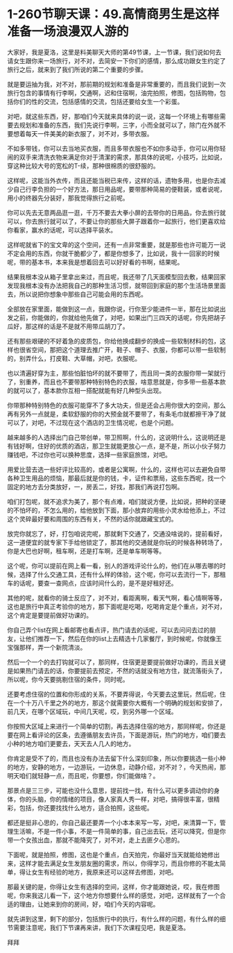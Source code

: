 # 1-260节聊天课：49.高情商男生是这样准备一场浪漫双人游的

大家好，我是夏洛，这里是料美聊天大师的第49节课，上一节课，我们说如何去请女生跟你来一场旅行，对不对，去简安一下你们的感情，那么成功跟女生约定了旅行之后，就来到了我们所说的第二个重要的步骤。

就是要运抽为我，对不对，那前期的规划和准备是非常重要的，而且我们说到一次旅行包含的事情有行李啊，交通啊，迟和住宿啊，油完拍照，修图，包括购物，包括你们的性的交流，包括感情的交流，包括还要给女生一个彩蛋。

对吧，就这些东西，好，那咱们今天就来具体的说一说，这每一个环境上有哪些需要去规划和准备的东西，我们先说行李啊，三字，小而全就可以了，除门在外就不要想着每天一件美美的新衣服了，对不对，多带衣服。

不如多带钱，你可以去当地买衣服，而且多带衣服也不如你多动手，你可以用你轻闹的双手来清洗衣物来满足你对于清潔的需求，那具体的说呢，小技巧，比如说，穿这种比较大号的宽松的T-续，那种很棉质的很舒服的。

这样呢，这能当外衣传，而且还能当税已来传，这样的话，遗物多用，也是你去减少自己行李负担的一个好方法，那日用品呢，要带那种简易的便鞋装，或者说呢，用小的终器先分装好，那我觉得旅行之前呢。

你可以先去无意两品逛一逛，千万不要去大拳小屏的去带你的日用品，你去旅行就可以，你去旅行就可以了，不要让你的那些大屏子跟着你一起旅行，他们更喜欢给你看家，赢水的话呢，可以选择平装水。

这样呢就省下的宝文卑的这个空间，还有一点非常重要，就是那些也许可能万一说不定会用的东西，你就干脆都少了，都是你想多了，比如说，我十一回家的时候呢，带的基本书，本来我是想着回去可以好好看的书啊，结果呢。

结果我根本没从箱子里拿出来过，而且呢，我还带了几天面模型回去敷，结果回家发现我根本没有办法把我自己的那种生活习惯，就带回到家庭的那个生活场景里面去，所以说把你想象中那些自己可能会用的东西呢。

全部放在家里面，能做到这一点，我跟你说，行你至少能进件一半，那在比如说出发之前，你能做的，你就给他先做了，对吧，如果出门三四天的话呢，你先把胡子瓜好，那这样的话是不是就不用带瓜胡刀了。

还有那些艰硬的不好着急的皮质包，你给他换成翻步的换成一些软制材料的包，这样也很省空间，那把这个道理去推广开，鞋子、帽子、衣服，你都可以带一些软制的，别弄什么，打皮鞋、大草帽，对吧，衣服呢。

也以清遍好穿为主，那些怕脏怕坏的就不要带了，而且同一类的衣服你带一架就行了，别重养，而且也不要带那种特别特色的衣服，啥意思就是，你多带一些基本款的就可以了，基本款你互相一搭配就能有好几种型头出现。

你带那种特别特色的衣服可能穿不了多大功夫，但是还会占用你很大的空间，那么再有另外一点就是，柔软舒服的你的大预金就不要带了，有条毛巾就都擦干净了就可以了，对吧，不过现在这个酒店的卫生情况呢，也是个问题。

越来越多的人选择出门自己带创单，带卫照啊，什么的，这说明什么，这说明还是有钱好啊，住好的优质的酒店，那卫生就能更放心一点，是不是，所以小伙子努力赚钱吧，不过你也可以换种思度，选择一些家庭旅馆，对吧。

用爱比营去选一些好评比较高的，或者是公寓啊，什么的，这样也可以去避免自带各种卫生用品的烦恼，那最后就是你的钱，卡，证件和票局，这些东西呢，找一个固定的地方去分类放好，一，房丢二，好找，那我们再说打包啊。

咱们打包呢，就不追求为美了，那个有点难，咱们就说方便，比如说，把种的坚硬的不怕坏的，不怎么用的，给他放到下面，那小放弃的用些小灵水给他添上，不过这个灵碎最好要和周围的东西有关，不然的话你就跟藏宝式的。

放完你就忘了，好，打包咱说完呢，那就剩下交通了，交通没啥说的，提前看好，这一道便宜的就专家下手给他锁定了，那其他的交通就是你玩的时候各种转场了，你是大巴也好啊，租车啊，还是打车啊，还是单车啊等等。

这个呢，你可以提前在网上看一看，别人的游戏评论什么的，他们在从哪去哪的时候，选择了什么交通工具，还有什么样的体验，这个呢，你可以去流行一下，那租车的话呢，要查一查网点，应该时间什么的，是不是好租好还。

其他的呢，就看你的骑士反应了，对不对，看距离啊，看天气啊，看心情啊等等，这也是旅行中真正考验你的地方，那下面呢是吃喝，吃喝肯定是个重点，对不对，这个肯定是要提前做好功课的。

你自己弄个list在网上看邮寄也看点评，热门请去的话呢，可以去问问去过的朋友，让他们推荐一下，然后在你的list上去精选十几家餐厅，到时候呢，你就像王宝强那样，弄一个新院清淡。

然后一个一个的去打钩就可以了，那同样，住宿更是要提前做好功课的，而且关键是如果热门请去的话，你要提前去预定，不然的话就没有地方住，就流落街头了，所以呢，你今天要挑剔住宿的条件，同时呢。

还要考虑住宿的位置和你形成的关系，不要弄得说，今天要去这里玩，然后呢，住在一个十万八千里之外的地方，那这个就需要你大概有一个明确的规划和安排了，前几天，在哪个区域玩，中间几天呢，哎，到另外哪一个区域。

你按照大区域上来进行一个简单的切割，再去选择住宿的地方，那同样呢，你还是要在网上看评论的区条，去遵循朋友去许员，下面是游玩，热门的地方，咱们要去小种的地方咱们更要去，天天去人几人的地方。

你肯定是受不了的，而且也没有办法去留下什么深刻印象，所以你要挑选一些小种的地方，安静的地方，一边游玩，一边休息，动静介绍，对不对？，今天热闹，那明天咱们就轻静一点，而且呢，你要想，你们能做啥？。

那景点是三三步，可能也没什么意思，提前找一找，有什么可以更多调动你的身体，你的头脑，你的情绪的项目，像人家真人秀一样，对吧，搞得很丰富，很精彩，包括，你还要找找什么地方，适合拍照，这些呢。

都还是挺非心思的，你自己最还要弄一个小本本来写一写，对吧，来清算一下，管理生活嘛，不是一件小事，不是一件简单的事，自己出去玩，还可以降究，但是你带一个女孩出血，那就不能降究了，对不对，走上去匪夕心思的。

下面呢，就是拍照，修图，这也是个重点，白天拍完，你最好当天就能给她修出来，这样才能去满足女生发朋友圈的需求，所以，你得学习，而且你修的不能太简单，得让女生有经验的地方，我原来还可以这样去修图，对吧。

那最关键的是，你得让女生有选择的空间，这样，你才能跟她说，哎，我在修图呢，你来我这儿看一下，这个地方你想要什么样的感觉，对吧，这样就有了一个合适的理由，让她来到你的房间，好，咱们今天的内容呢。

就先讲到这里，剩下的部分，包括旅行中的执行，有什么样的问题，有什么样的细节需要注意呢，我们下节课再来讲，我们下次课程见吧，我是夏洛。

拜拜